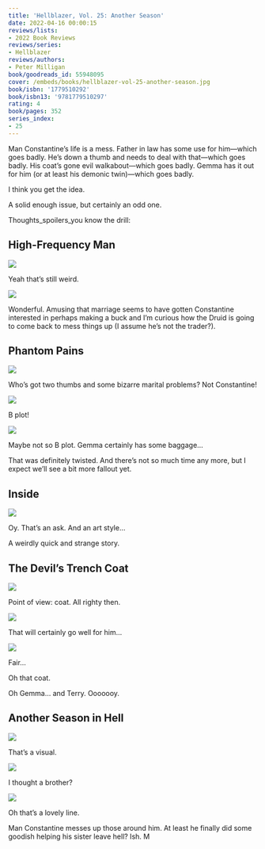 ```yaml
---
title: 'Hellblazer, Vol. 25: Another Season'
date: 2022-04-16 00:00:15
reviews/lists:
- 2022 Book Reviews
reviews/series:
- Hellblazer
reviews/authors:
- Peter Milligan
book/goodreads_id: 55948095
cover: /embeds/books/hellblazer-vol-25-another-season.jpg
book/isbn: '1779510292'
book/isbn13: '9781779510297'
rating: 4
book/pages: 352
series_index:
- 25
---
```

Man Constantine’s life is a mess. Father in law has some use for him—which goes badly. He’s down a thumb and needs to deal with that—which goes badly. His coat’s gone evil walkabout—which goes badly. Gemma has it out for him (or at least his demonic twin)—which goes badly. 

I think you get the idea. 

A solid enough issue, but certainly an odd one. 

<!--more-->

Thoughts_spoilers_you know the drill:

## High-Frequency Man

![](/embeds/books/attachments/hellblazer-25-c57c4a.png)

Yeah that’s still weird. 

![](/embeds/books/attachments/hellblazer-25-75b611.png)

Wonderful. Amusing that marriage seems to have gotten Constantine interested in perhaps making a buck and I’m curious how the Druid is going to come back to mess things up (I assume he’s not the trader?). 

## Phantom Pains

![](/embeds/books/attachments/hellblazer-25-61c06b.png)

Who’s got two thumbs and some bizarre marital problems? Not Constantine!

![](/embeds/books/attachments/hellblazer-25-25d3e4.png)

B plot!

![](/embeds/books/attachments/hellblazer-25-9ac542.png)

Maybe not so B plot. Gemma certainly has some baggage…

That was definitely twisted. And there’s not so much time any more, but I expect we’ll see a bit more fallout yet. 

## Inside

![](/embeds/books/attachments/hellblazer-25-a5ce5f.png)

Oy. That’s an ask. And an art style…

A weirdly quick and strange story. 

## The Devil’s Trench Coat

![](/embeds/books/attachments/hellblazer-25-8c02c3.png)

Point of view: coat. All righty then. 

![](/embeds/books/attachments/hellblazer-25-2fb7f6.png)

That will certainly go well for him…

![](/embeds/books/attachments/hellblazer-25-b71385.png)

Fair…

Oh that coat. 

Oh Gemma… and Terry. Ooooooy. 

## Another Season in Hell

![](/embeds/books/attachments/hellblazer-25-8d586c.png)

That’s a visual. 

![](/embeds/books/attachments/hellblazer-25-fce66f.png)

I thought a brother?

![](/embeds/books/attachments/hellblazer-25-d857ad.png)

Oh that’s a lovely line. 

Man Constantine messes up those around him. At least he finally did some goodish helping his sister leave hell? Ish. M